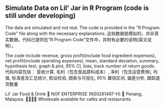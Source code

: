 ## Simulate Data on Lil’ Jar in R Program (code is still under developing)
The data are simulated and not real. The code is provided in the "R Program Code" file along with the necessary explanations. 
这些数据是模拟的，并非真实数据。代码已提供在“R Program Code”文件中，并附有必要的说明(英文说明）。

The code include revenue, gross profit(include food ingredient expenses), net profit(include operating expenses), mean, standard deviation, summary, hypothesis test, graph & plot, 95% CI, bias, track number of return goods.
代码内容包括： 营收计算, 毛利（包含食品原料成本）, 净利（包含运营费用), 均值, 标准差及汇总统计, 假设检验, 图表与可视化, 95% 置信区间, 偏差分析, 跟踪退货数量


Lil’ Jar
Food & Drink
🏪 NOF ENTERPRISE (NS0261497-H)
📍 Penang, Malaysia.
🫱🏻‍🫲🏼 Wholesale available for cafés and restaurants.

